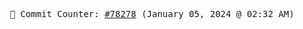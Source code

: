 <p align="center">
    <samp>
        📮 Commit Counter: <a href="https://github.com/Javascript-void0/Javascript-void0/commits/main">#78278</a> (January 05, 2024 @ 02:32 AM)
    </samp>
</p>